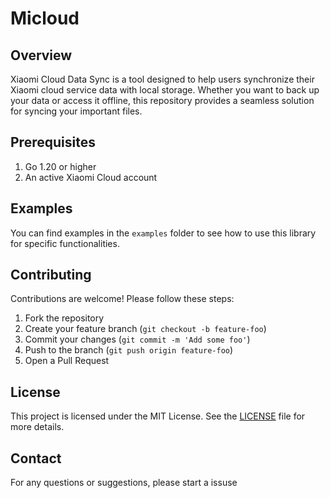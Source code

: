 # Micloud

## Overview

Xiaomi Cloud Data Sync is a tool designed to help users synchronize their Xiaomi cloud service data with local storage.
Whether you want to back up your data or access it offline, this repository provides a seamless solution for syncing
your important files.

## Prerequisites

1. Go 1.20 or higher
2. An active Xiaomi Cloud account

## Examples

You can find examples in the `examples` folder to see how to use this library for specific functionalities.

## Contributing

Contributions are welcome! Please follow these steps:

1. Fork the repository
2. Create your feature branch (`git checkout -b feature-foo`)
3. Commit your changes (`git commit -m 'Add some foo'`)
4. Push to the branch (`git push origin feature-foo`)
5. Open a Pull Request

## License

This project is licensed under the MIT License. See
the [LICENSE](https://github.com/CLOUDERHEM/Misync/blob/main/LICENSE) file for more details.

## Contact

For any questions or suggestions, please start a issuse